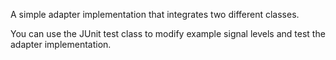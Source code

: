 A simple adapter implementation that integrates two different classes.

You can use the JUnit test class to modify example signal levels and test the adapter implementation.